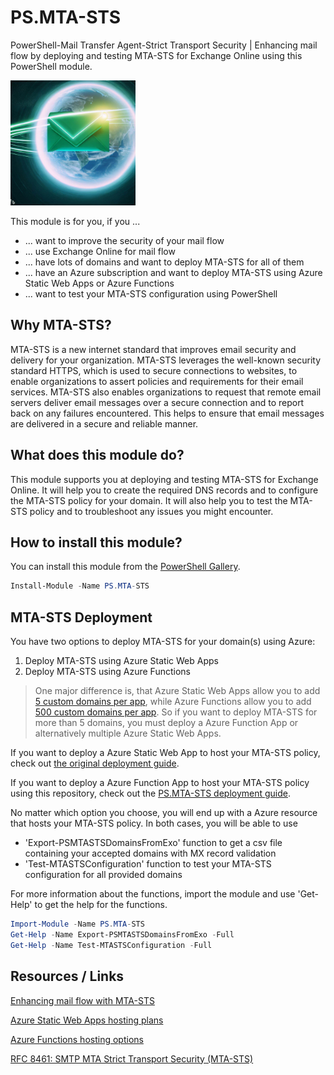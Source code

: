 # PS.MTA-STS

PowerShell-Mail Transfer Agent-Strict Transport Security | Enhancing mail flow by deploying and testing MTA-STS for Exchange Online using this PowerShell module.

<img alt="Logo - E-Mail flying around planet earth" src="./docs/_images/PS.MTA-STS-Logo.jpg" width="200" />

This module is for you, if you ...

- ... want to improve the security of your mail flow
- ... use Exchange Online for mail flow
- ... have lots of domains and want to deploy MTA-STS for all of them
- ... have an Azure subscription and want to deploy MTA-STS using Azure Static Web Apps or Azure Functions
- ... want to test your MTA-STS configuration using PowerShell

## Why MTA-STS?

MTA-STS is a new internet standard that improves email security and delivery for your organization. MTA-STS leverages the well-known security standard HTTPS, which is used to secure connections to websites, to enable organizations to assert policies and requirements for their email services. MTA-STS also enables organizations to request that remote email servers deliver email messages over a secure connection and to report back on any failures encountered. This helps to ensure that email messages are delivered in a secure and reliable manner.

## What does this module do?

This module supports you at deploying and testing MTA-STS for Exchange Online. It will help you to create the required DNS records and to configure the MTA-STS policy for your domain. It will also help you to test the MTA-STS policy and to troubleshoot any issues you might encounter.

## How to install this module?

You can install this module from the [PowerShell Gallery](https://www.powershellgallery.com/packages/PS.MTA-STS/).

``` Powershell
Install-Module -Name PS.MTA-STS
```

## MTA-STS Deployment

You have two options to deploy MTA-STS for your domain(s) using Azure:

1. Deploy MTA-STS using Azure Static Web Apps
2. Deploy MTA-STS using Azure Functions

> One major difference is, that Azure Static Web Apps allow you to add [5 custom domains per app](https://learn.microsoft.com/en-us/azure/static-web-apps/plans#features), while Azure Functions allow you to add [500 custom domains per app](https://learn.microsoft.com/en-us/azure/azure-functions/functions-scale#service-limits). So if you want to deploy MTA-STS for more than 5 domains, you must deploy a Azure Function App or alternatively multiple Azure Static Web Apps.

If you want to deploy a Azure Static Web App to host your MTA-STS policy, check out [the original deployment guide](https://learn.microsoft.com/en-us/microsoft-365/compliance/enhancing-mail-flow-with-mta-sts?view=o365-worldwide#option-1-recommended-azure-static-web-app).

If you want to deploy a Azure Function App to host your MTA-STS policy using this repository, check out the [PS.MTA-STS deployment guide](./docs/deployFunctionApp.md).

No matter which option you choose, you will end up with a Azure resource that hosts your MTA-STS policy. In both cases, you will be able to use

- 'Export-PSMTASTSDomainsFromExo' function to get a csv file containing your accepted domains with MX record validation
- 'Test-MTASTSConfiguration' function to test your MTA-STS configuration for all provided domains

For more information about the functions, import the module and use 'Get-Help' to get the help for the functions.

``` Powershell
Import-Module -Name PS.MTA-STS
Get-Help -Name Export-PSMTASTSDomainsFromExo -Full
Get-Help -Name Test-MTASTSConfiguration -Full
```

## Resources / Links

[Enhancing mail flow with MTA-STS](https://learn.microsoft.com/en-us/microsoft-365/compliance/enhancing-mail-flow-with-mta-sts?view=o365-worldwide)

[Azure Static Web Apps hosting plans](https://learn.microsoft.com/en-us/azure/static-web-apps/plans)

[Azure Functions hosting options](https://learn.microsoft.com/en-us/azure/azure-functions/functions-scale)

[RFC 8461: SMTP MTA Strict Transport Security (MTA-STS)](https://datatracker.ietf.org/doc/html/rfc8461)
